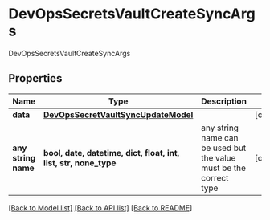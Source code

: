 # DevOpsSecretsVaultCreateSyncArgs

DevOpsSecretsVaultCreateSyncArgs

## Properties
Name | Type | Description | Notes
------------ | ------------- | ------------- | -------------
**data** | [**DevOpsSecretVaultSyncUpdateModel**](DevOpsSecretVaultSyncUpdateModel.md) |  | [optional] 
**any string name** | **bool, date, datetime, dict, float, int, list, str, none_type** | any string name can be used but the value must be the correct type | [optional]

[[Back to Model list]](../README.md#documentation-for-models) [[Back to API list]](../README.md#documentation-for-api-endpoints) [[Back to README]](../README.md)


